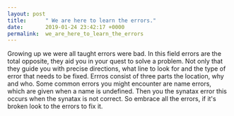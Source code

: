 ```yaml
---
layout: post
title:      " We are here to learn the errors."
date:       2019-01-24 23:42:17 +0000
permalink:  we_are_here_to_learn_the_errors
---
```



Growing up we were all taught errors were bad. In this field errors are the total opposite, they aid you in your quest to solve a problem. Not only that they guide you with precise directions, what  line to look for  and the type of error that needs to be fixed. Errros consist of three parts the location, why and who. Some common errors you might encounter are name errors, which are given when a name is undefined. Then you the synatax error this occurs when the synatax is not correct.  So embrace all the errors, if it's broken look to the errors to fix it.

